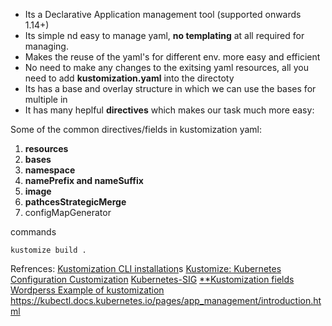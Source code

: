 * Its a Declarative Application management tool (supported onwards 1.14+)
* Its simple nd easy to manage yaml, **no templating** at all required for managing.
* Makes the reuse of the yaml's for different env. more easy and efficient
* No need to make any changes to the exitsing yaml resources, all you need to add **kustomization.yaml** into 
the directoty
* Its has a base and overlay structure in which we can use the bases for multiple in
* It has many heplful **directives** which makes our task much more easy:

Some of the common directives/fields in kustomization yaml:
1. **resources**
2. **bases**
3. **namespace**
4. **namePrefix and nameSuffix**
5. **image**
6. **pathcesStrategicMerge**
6. configMapGenerator


commands
```
kustomize build .
```

Refrences:
[Kustomization CLI installation](https://github.com/kubernetes-sigs/kustomize/blob/master/docs/INSTALL.md)s
[Kustomize: Kubernetes Configuration Customization](https://www.youtube.com/watch?v=WWJDbHo-OeY)
[Kubernetes-SIG](https://github.com/kubernetes-sigs/kustomize)
[\*\*Kustomization fields](https://github.com/kubernetes-sigs/kustomize/blob/master/docs/fields.md)
[Wordperss Example of kustomization](https://github.com/kubernetes-sigs/kustomize/tree/master/examples/wordpress)
https://kubectl.docs.kubernetes.io/pages/app_management/introduction.html